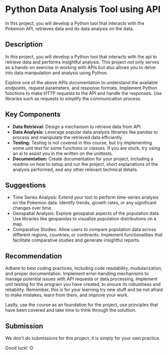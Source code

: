 # Python Data Analysis Tool using API

In this project, you will develop a Python tool that interacts with the Pokemon API, retrieves data and do data analysis on the data.

## Description

In this project, you will develop a Python tool that interacts with the api to retrieve data and performs insightful analysis. This project not only serves as a hands-on exercise in working with APIs but also allows you to delve into data manipulation and analysis using Python.

Explore one of the above APIs documentation to understand the available endpoints, request parameters, and response formats.
Implement Python functions to make HTTP requests to the API and handle the responses. Use libraries such as requests to simplify the communication process.

## Key Components

- **Data Retrieval:** Design a mechanism to retrieve data from API.
- **Data Analysis:** Leverage popular data analysis libraries like pandas to process and manipulate the retrieved data efficiently.
- **Testing:** Testing is not covered in this course, but try implementing some unit test for some functions or classes. If you are stuck, try using an ai to assist you in the written on the unittests.
- **Documentation:** Create documentation for your project, including a readme on how to setup and run the project, short explanations of the analysis performed, and any other relevant technical details.

## Suggestions

- Time Series Analysis: Extend your tool to perform time-series analysis on the Pokemon data. Identify trends, growth rates, or any significant changes over time.
- Geospatial Analysis: Explore geospatial aspects of the population data. Use libraries like geopandas to visualize population distributions on a map.
- Comparative Studies: Allow users to compare population data across different regions, countries, or continents. Implement functionalities that facilitate comparative studies and generate insightful reports.


## Recommendation

Adhere to best coding practices, including code readability, modularization, and proper documentation. Implement error-handling mechanisms to manage potential issues with API requests or data processing. Implement unit testing for the program you have created, to ensure its robustness and reliability. Remember, this is for your learning try new stuff and be not afraid to make mistakes, learn from them, and improve your work.

Lastly, use the course as an foundation for the project, use principles that have been covered and take time to think through the soluttion.

## Submission

We don't do submissions for this project, it is simply for your own practice.

Good luck! :D
